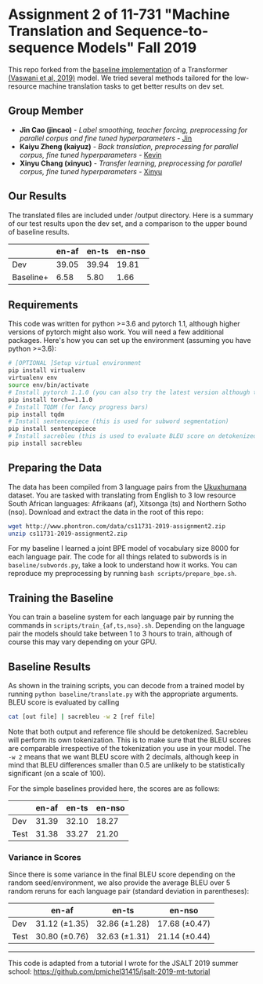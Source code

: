 # Assignment 2 of 11-731 "Machine Translation and Sequence-to-sequence Models" Fall 2019

This repo forked from the [baseline implementation](https://github.com/pmichel31415/11731-assignment-2-baseline) of a Transformer [(Vaswani et al, 2019)](https://arxiv.org/abs/1706.03762) model. We tried several methods tailored for the low-resource machine translation tasks to get better results on dev set.

## Group Member
* **Jin Cao (jincao)** - *Label smoothing, teacher forcing, preprocessing for parallel corpus and fine tuned hyperparameters* - [Jin](https://github.com/jin0726)
* **Kaiyu Zheng (kaiyuz)** - *Back translation, preprocessing for parallel corpus, fine tuned hyperparameters* - [Kevin](https://github.com/Kevin19961023)
* **Xinyu Chang (xinyuc)** - *Transfer learning, preprocessing for parallel corpus, fine tuned hyperparameters* - [Xinyu](https://github.com/WhiplashCxy)

## Our Results
The translated files are included under /output directory. Here is a summary of our test results upon the dev set, and a comparison to the upper bound of baseline results.

||en-af|en-ts|en-nso|
|-|-|-|-|
|Dev|39.05|39.94|19.81|
|Baseline+|6.58|5.80|1.66

## Requirements

This code was written for python >=3.6 and pytorch 1.1, although higher versions of pytorch might also work. You will need a few additional packages. Here's how you can set up the environment (assuming you have python >=3.6):

```bash
# [OPTIONAL ]Setup virtual environment
pip install virtualenv
virtualenv env
source env/bin/activate
# Install pytorch 1.1.0 (you can also try the latest version although the code hasn't been tested with it)
pip install torch==1.1.0
# Install TQDM (for fancy progress bars)
pip install tqdm
# Install sentencepiece (this is used for subword segmentation)
pip install sentencepiece
# Install sacrebleu (this is used to evaluate BLEU score on detokenized text)
pip install sacrebleu
```

## Preparing the Data

The data has been compiled from 3 language pairs from the [Ukuxhumana](https://github.com/LauraMartinus/ukuxhumana) dataset. You are tasked with translating from English to 3 low resource South African languages: Afrikaans (af), Xitsonga (ts) and Northern Sotho (nso). Download and extract the data in the root of this repo:


```bash
wget http://www.phontron.com/data/cs11731-2019-assignment2.zip
unzip cs11731-2019-assignment2.zip
```

For my baseline I learned a joint BPE model of vocabulary size 8000 for each language pair. The code for all things related to subwords is in `baseline/subwords.py`, take a look to understand how it works. You can reproduce my preprocessing by running `bash scripts/prepare_bpe.sh`.

## Training the Baseline

You can train a baseline system for each language pair by running the commands in `scripts/train_{af,ts,nso}.sh`. Depending on the language pair the models should take between 1 to 3 hours to train, although of course this may vary depending on your GPU.

## Baseline Results

As shown in the training scripts, you can decode from a trained model by running `python baseline/translate.py` with the appropriate arguments. BLEU score is evaluated by calling

```bash
cat [out file] | sacrebleu -w 2 [ref file]
```

Note that both output and reference file should be detokenized. Sacrebleu will perform its own tokenization. This is to make sure that the BLEU scores are comparable irrespective of the tokenization you use in your model. The `-w 2` means that we want BLEU score with 2 decimals, although keep in mind that BLEU differences smaller than 0.5 are unlikely to be statistically significant (on a scale of 100).

For the simple baselines provided here, the scores are as follows:

||en-af|en-ts|en-nso|
|-|-|-|-|
|Dev|31.39|32.10|18.27|
|Test|31.38|33.27|21.20|

### Variance in Scores

Since there is some variance in the final BLEU score depending on the random seed/environment, we also provide the average BLEU over 5 random reruns for each language pair (standard deviation in parentheses):

||en-af|en-ts|en-nso|
|-|-|-|-|
|Dev|31.12 (±1.35)|32.86 (±1.28)|17.68 (±0.47)|
|Test|30.80 (±0.76)|32.63 (±1.31)|21.14 (±0.44)|


---

This code is adapted from a tutorial I wrote for the JSALT 2019 summer school: https://github.com/pmichel31415/jsalt-2019-mt-tutorial
